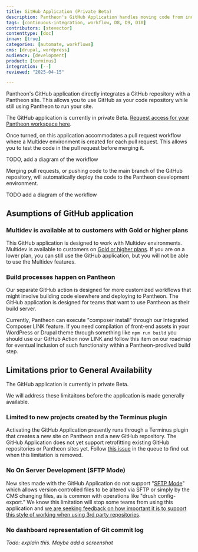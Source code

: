 ```yaml
---
title: GitHub Application (Private Beta)
description: Pantheon's GitHub Application handles moving code from individual GitHub repositories to individual Pantheon sites.
tags: [continuous-integration, workflow, D8, D9, D10]
contributors: [stevector]
contenttype: [doc]
innav: [true]
categories: [automate, workflows]
cms: [drupal, wordpress]
audience: [development]
product: [terminus]
integration: [--]
reviewed: "2025-04-15"

---
```


Pantheon's GitHub application directly integrates a GitHub repository with a Pantheon site.
This allows you to use GitHub as your code repository while still using Pantheon to run your site.

The GitHub application is currently in private Beta. [Request access for your Pantheon workspace here](https://docs.google.com/forms/d/e/1FAIpQLSf0vYrRbPQBxR-hT8kGJ4bEdYPtpkTtfDvPM89xD2dNZeqLqA/viewform).

Once turned, on this application accommodates a pull request workflow where a Multidev environment is created for each pull request. This allows you to test the code in the pull request before merging it.

TODO, add a diagram of the workflow

Merging pull requests, or pushing code to the main branch of the GitHub repository, will automatically deploy the code to the Pantheon development environment.

TODO add a diagram of the workflow


## Asumptions of GitHub application

### Multidev is available at to customers with Gold or higher plans

This GitHub application is designed to work with Multidev environments. Multidev is available to customers on [Gold or higher plans](/guides/multidev). If you are on a lower plan, you can still use the GitHub application, but you will not be able to use the Multidev features.

### Build processes happen on Pantheon

Our separate GitHub action is designed for more customized workflows that might involve building code elsewhere and deploying to Pantheon. The GitHub application is designed for teams that want to use Pantheon as their build server.

Currently, Pantheon can execute "composer install" through our Integrated Composer LINK feature.
If you need compilation of front-end assets in your WordPress or Drupal theme through something like `npm run build` you should use our GitHub Action now LINK and follow this item on our roadmap for eventual inclusion of such functionaity within a Pantheon-prodived build step.

## Limitations prior to General Availability

The GitHub application is currently in private Beta.

We will address these limitaitons before the application is made generally available.

### Limited to new projects created by the Terminus plugin

Activating the GitHub Application presently runs through a Terminus plugin that creates a new site on Pantheon and a new GitHub repository. The GitHub Application does not yet support retrofitting existing GitHub repositories or Pantheon sites yet. Follow [this issue](https://github.com/pantheon-systems/terminus-repository-plugin/issues/52) in the queue to find out when this limitation is removed.

### No On Server Development  (SFTP Mode)

New sites made with the GitHub Application do not support "[SFTP Mode](/guides/sftp)" which allows version controlled files to be altered via SFTP or simply by the CMS changing files, as is common with operations like "drush config-export." We know this limitation will stop some teams from using this application and [we are seeking feedback on how important it is to support this style of working when using 3rd party repositories](https://roadmap.pantheon.io/c/115-github-gitlab-and-bitbucket-integration).

### No dashboard representation of Git commit log

_Todo: explain this. Maybe add a screenshot_


